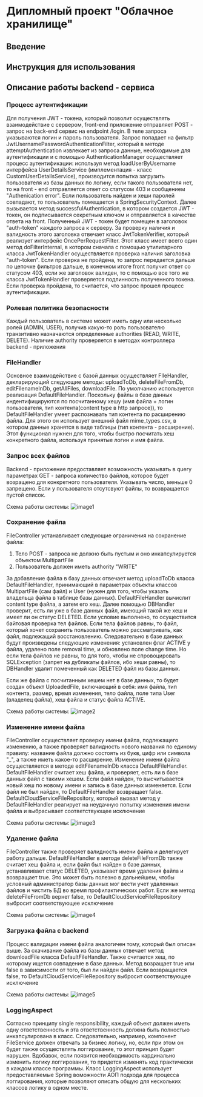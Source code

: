 # Дипломный проект "Облачное хранилище"

## Введение
## Инструкция для использования
## Описание работы backend - сервиса

### Процесс аутентификации
Для получения JWT - токена, который позволит осуществлять взаимодействие с сервером, front-end приложение отправляет POST - запрос на back-end сервис на endpoint /login. В теле запроса указываются логин и пароль пользователя.
Запрос попадает на фильтр  JwtUsernamePasswordAuthenticationFilter, который в методе attemptAuthentication извлекает из запроса данные, необходимые для аутентификации и с помощью AuthenticationManager осуществляет процесс аутентификации: используя метод loadUserByUsername
интерфейса UserDetailsService (имплементация - класс CustomUserDetailsService), производится попытка загрузить пользователя из базы данных по логину, если такого пользователя нет, то на front - end отправляется ответ со статусом 403 и сообщением "Authenication error". Если пользователь найден и хеши паролей совпадают, то пользователь помещается в SpringSecurityContext. Далее вызывается метод  successfulAuthentication, в котором создается JWT - токен, он подписывается секретным ключом и отправляется в качестве ответа на front. 
Полученный JWT - токен будет помещен в заголовок "auth-token" каждого запроса к серверу.
За проверку наличия и валидность этого заголовка отвечает класс JwtTokenVerifier, который реализует интерфейс OncePerRequestFilter. Этот класс имеет всего один метод doFilterInternal, в котором сначала с помощью утилитарного класса JwtTokenHandler осуществляется проверка наличия заголовка "auth-token". Если проверка не пройдена, то запрос передается дальше по цепочке фильтров дальше, в конечном итоге front получит ответ со статусом 403, если же заголовок валиден, то с помощью все того же класса JwtTokenHandler проверяется подлинность полученного токена. Если проверка пройдена, то считается, что запрос прошел процесс аутентификации.
### Ролевая политика безопасности
Каждый пользователь в системе может иметь одну или несколько ролей (ADMIN, USER), получив какую-то роль пользователю транзитивно назначаются определенные authorities (READ, WRITE, DELETE). Наличие authority проверяется в методах контроллера backend - приложения

### FileHandler
Основное взаимодействие с базой данных осуществляет FIleHandler, декларирующий следующие методы: uploadToDb, deleteFileFromDb, editFilenameInDb, getAllFiles, downloadFile. По умолчанию используется реализация DefaultFileHandler.
Поскольку файлы в базе данных индентифицируются по посчитанному хешу (имя файла + логин пользователя, тип контента(content type в http запросе)), то DefaultFileHandler умеет распознавать тип контента по расширению файла. Для этого он использует внешний файл mime_types.csv, в котором данные хранятся в виде таблицы (тип контента - расширение). Этот функционал нужнен для того, чтобы быстро посчитать хеш конкретного файла, используя принятые логин и имя файла.
### Запрос всех файлов
Backend - приложение предоставляет возможность указывать в query параметрах GET - запроса количество файлов, которое будет возращено для конкретного пользователя. Указывать число, меньше 0 запрещено. Если у пользователя отсутсвуют файлы, то возвращается пустой список.

Cхема работы системы:
![image1](https://raw.githubusercontent.com/MaximeNefedov/CloudService/master/CloudServiceBackend/screens/getAllFiles.png)
### Сохранение файла
FileController устанавливает следующие ограничения на сохранение файла: 
1) Тело POST - запроса не должно быть пустым и оно инкапсулируется объектом MultipartFile
2) Пользователь должен иметь authority "WRITE"

За добавление файла в базу данных отвечает метод uploadToDb класса DefaultFileHandler, принимающий в параметрах объекты классов MultipartFile (сам файл) и User (нужен для того, чтобы указать владельца файла в таблице базы данных). 
DefaultFileHandler вычислит content type файла, а затем его хеш. Далее помощью DBHandler проверит, есть ли уже в базе данных файл, имеющий такой же хеш и имеет ли он статус DELETED.
Если условие выполнено, то осуществится байтовая проверка тел файлов. Если тела файлов равны, то файл, который хочет сохранить пользователь можно рассматривать, как файл, подлежащий восстановлению. Следовательно в базе данных будут произведены следующие изменения: установлен флаг ACTIVE у файла, удалено поле removal time, и обновлено поле change time.
Но если тела файлов не равны, то для того, чтобы не спровоцировать SQLException (запрет на дубликаты файлов, ибо хеши равны), то DBHandler удалит помеченный как DELETED файл из базы данных.

Если же файла с посчитанным хешем нет в базе данных, то будет создан объект UploadedFile, включающий в себя: имя файла, тип контента, размер, время изменения, тело файла, поле типа User (владелец файла), хеш файла и статус файла ACTIVE.

Cхема работы системы:
![image2](https://raw.githubusercontent.com/MaximeNefedov/CloudService/master/CloudServiceBackend/screens/saveFile.png)

### Изменение имени файла
FileController осуществляет проверку имени файла, подлежащего изменению, а также проверяет валидность нового названия по единому правилу: название файла должно состоять из букв, цифр или символа "_", а также иметь какое-то расширение.
Изменение имени файла осуществляется в методе editFilenameInDb класса DefaultFileHandler. 
DefaultFileHandler считает хеш файла, и проверяет, есть ли в базе данных файл с такими хешем. Если файл найден, то высчитывается новый хеш по новому имени и запись в базе данных изменяется.
Если файл не был найден, то DefaultFileHandler возвращает false. DefaultCloudServiceFileRepository, который вызвал метод у DefaultFileHandler реагирует на неудачную попытку изменения имени файла и выбрасывает соответствующее исключение

Cхема работы системы:
![image3](https://raw.githubusercontent.com/MaximeNefedov/CloudService/master/CloudServiceBackend/screens/editFileName.png)

### Удаление файла 
FileController также проверяет валидность имени файла и делегирует работу дальше. 
DefaultFileHandler в методе deleteFileFromDb также считает хеш файла и, если файл был найден в базе данных, устанавливает статус DELETED, указывает время удаления файла и возвращает true. Это может быть полезно в дальнейшем, чтобы условный администратор базы данных мог вести учет удаленных файлов и чистить БД во время профилактических работ. 
Если же метод deleteFileFromDb вернет false, то DefaultCloudServiceFileRepository выбросит соответствующее исключение

Cхема работы системы:
![image4](https://raw.githubusercontent.com/MaximeNefedov/CloudService/master/CloudServiceBackend/screens/deleteFile.png)

### Загрузка файла с backend
Процесс валидации имени файла аналогичен тому, который был описан выше.
За скачивание файла из базы данных отвечает метод downloadFile класса DefaultFileHandler. Также считается хеш, по которому ищется совпадение в базе данных. Метод возращает true или false в зависимости от того, был ли найден файл. Если возвращается false, то DefaultCloudServiceFileRepository выбросит соответствующее исключение

Cхема работы системы:
![image5](https://raw.githubusercontent.com/MaximeNefedov/CloudService/master/CloudServiceBackend/screens/downloadFile.png)

### LoggingAspect
Согласно принципу single responsibility, каждый объект должен иметь одну ответственность и эта ответственность должна быть полностью инкапсулирована в класс. Следовательно, например, компонент FileService должен отвечать за бизнес логику, но, если при этом он будет также осуществлять логгирование, то этот принцип будет нарушен. Вдобавок, если появится необходимость кардинально изменить логику логгирования, то придется изменять код практически в каждом классе программы. Класс LoggingAspect использует предоставляемые Spring воможности АОП подхода для процесса логгирования, которые позволяют описать общую для нескольких классов логику в одном месте.
